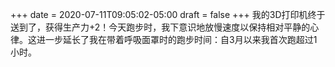 +++
date = 2020-07-11T09:05:02-05:00
draft = false
+++
我的3D打印机终于送到了，获得生产力+2！今天跑步时，我下意识地放慢速度以保持相对平静的心律。这进一步延长了我在带着呼吸面罩时的跑步时间：自3月以来我首次跑超过1小时。
